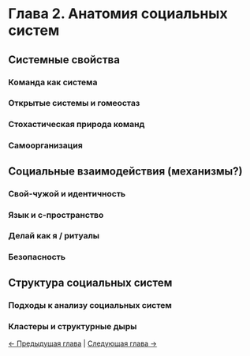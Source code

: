 # Глава 2. Анатомия социальных систем

## Системные свойства

### Команда как система

### Открытые системы и гомеостаз

### Стохастическая природа команд

### Самоорганизация

## Социальные взаимодействия (механизмы?)

### Свой-чужой и идентичность

### Язык и c-пространство

### Делай как я / ритуалы

### Безопасность

## Структура социальных систем

### Подходы к анализу социальных систем

### Кластеры и структурные дыры

[← Предыдущая глава](01.chapter1.md) | [Следующая глава →](03.chapter3.md)
